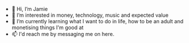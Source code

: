 - 👋 Hi, I’m Jamie
- 👀 I’m interested in money, technology, music and expected value
- 🌱 I’m currently learning what I want to do in life, how to be an adult and monetising things I'm good at
- 📫 I'd reach me by messaging me on here.

